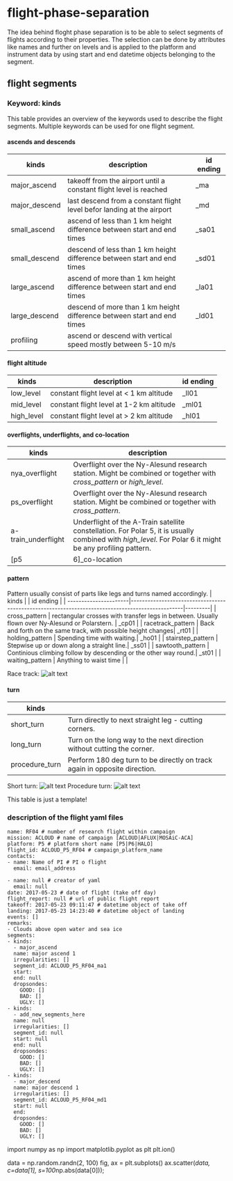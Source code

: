 # flight-phase-separation

The idea behind floght phase separation is to be able to select segments of flights according to their properties. The selection can be done by attributes like names and further on levels and is applied to the platform and instrument data by using start and end datetime objects belonging to the segment.

## flight segments
### Keyword: kinds
This table provides an overview of the keywords used to describe the flight segments. Multiple keywords can be used for one flight segment.

#### ascends and descends
| kinds           | description                                                              | id ending |
| --------------- | ------------------------------------------------------------------------ |-----------|
| major_ascend    | takeoff from the airport until a constant flight level is reached        | _ma   |
| major_descend   | last descend from a constant flight level befor landing at the airport   | _md   |
| small_ascend    | ascend of less than 1 km height difference between start and end times   | _sa01 |
| small_descend   | descend of less than 1 km height difference between start and end times  | _sd01 |
| large_ascend    | ascend of more than 1 km height difference between start and end times   | _la01 |
| large_descend   | descend of more than 1 km height difference between start and end times  | _ld01 |
| profiling       | ascend or descend with vertical speed mostly between 5-10 m/s            |       |

#### flight altitude
| kinds         | description                                     | id ending |
| ------------- | ----------------------------------------------- |-----------|
| low_level     | constant flight level at < 1 km altitude        | _ll01 |
| mid_level     | constant flight level at 1-2 km altitude        | _ml01 |
| high_level    | constant flight level at > 2 km altitude        | _hl01 |

#### overflights, underflights, and co-location
| kinds               | description                                                                                         |
| ------------------- | --------------------------------------------------------------------------------------------------- |
| nya_overflight      | Overflight over the Ny-Alesund research station. Might be combined or together with *cross_pattern* or *high_level*.|
| ps_overflight       | Overflight over the Ny-Alesund research station. Might be combined or together with *cross_pattern*. |
| a-train_underflight | Underflight of the A-Train satellite constellation. For Polar 5, it is usually combined with *high_level*. For Polar 6 it might be any profiling pattern.        |
| [p5|6]_co-location  | co-location with the other aircraft | 

#### pattern

Pattern usually consist of parts like legs and turns named accordingly. 
| kinds                 |                  | id ending |
| ----------------------|-------------------------------------------------------------------------------------------------|---------|
| cross_pattern         | rectangular crosses with transfer legs in between. Usually flown over Ny-Alesund or Polarstern. | _cp01 | 
| racetrack_pattern     | Back and forth on the same track, with possible height changes| _rt01 |
| holding_pattern       | Spending time with waiting.| _ho01 |
| stairstep_pattern     | Stepwise up or down along a straight line.| _ss01 |
| sawtooth_pattern      | Continious climbing follow by descending or the other way round.| _st01 |
| waiting_pattern       | Anything to waist time | |

Race track: ![alt text](racetrack_pattern.png "race track pattern")

#### turn
| kinds          |             |
|----------------|-------------|
| short_turn     | Turn directly to next straight leg - cutting corners.|
| long_turn      | Turn on the long way to the next direction without cutting the corner. |
| procedure_turn | Perform 180 deg turn to be directly on track again in opposite direction. |

Short turn: ![alt text](short_turn.png "Short turn")
Procedure turn: ![alt text](procedure_turn.png "procedure turns")

This table is just a template!

### description of the flight yaml files
```
name: RF04 # number of research flight within campaign
mission: ACLOUD # name of campaign [ACLOUD|AFLUX|MOSAiC-ACA]
platform: P5 # platform short name [P5|P6|HALO]
flight_id: ACLOUD_P5_RF04 # campaign_platform_name
contacts:
- name: Name of PI # PI o flight
  email: email_address

- name: null # creator of yaml
  email: null
date: 2017-05-23 # date of flight (take off day)
flight_report: null # url of public flight report
takeoff: 2017-05-23 09:11:47 # datetime object of take off
landing: 2017-05-23 14:23:40 # datetime object of landing
events: []
remarks:
- Clouds above open water and sea ice
segments:
- kinds:
  - major_ascend
  name: major ascend 1
  irregularities: []
  segment_id: ACLOUD_P5_RF04_ma1
  start: 
  end: null
  dropsondes:
    GOOD: []
    BAD: []
    UGLY: []
- kinds:
  - add_new_segments_here
  name: null
  irregularities: []
  segment_id: null
  start: null
  end: null
  dropsondes:
    GOOD: []
    BAD: []
    UGLY: []
- kinds:
  - major_descend
  name: major descend 1
  irregularities: []
  segment_id: ACLOUD_P5_RF04_md1
  start: null
  end: 
  dropsondes:
    GOOD: []
    BAD: []
    UGLY: []
```

import numpy as np
import matplotlib.pyplot as plt
plt.ion()

data = np.random.randn(2, 100)
fig, ax = plt.subplots()
ax.scatter(*data, c=data[1], s=100*np.abs(data[0]));